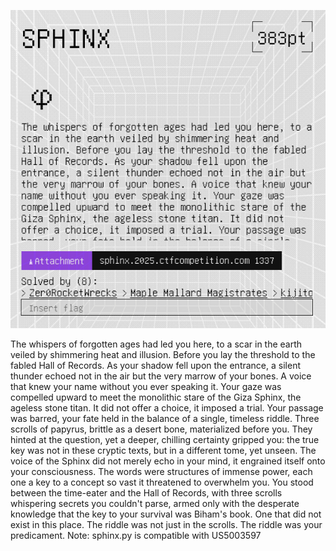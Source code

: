 ![Pasted image 20250629030105.png](../../../../../../../../../../../attachments/Pasted%20image%2020250629030105.png)

The whispers of forgotten ages had led you here, to a scar in the earth veiled by shimmering heat and illusion. Before you lay the threshold to the fabled Hall of Records. As your shadow fell upon the entrance, a silent thunder echoed not in the air but the very marrow of your bones. A voice that knew your name without you ever speaking it. Your gaze was compelled upward to meet the monolithic stare of the Giza Sphinx, the ageless stone titan. It did not offer a choice, it imposed a trial. Your passage was barred, your fate held in the balance of a single, timeless riddle. Three scrolls of papyrus, brittle as a desert bone, materialized before you. They hinted at the question, yet a deeper, chilling certainty gripped you: the true key was not in these cryptic texts, but in a different tome, yet unseen. The voice of the Sphinx did not merely echo in your mind, it engrained itself onto your consciousness. The words were structures of immense power, each one a key to a concept so vast it threatened to overwhelm you. You stood between the time-eater and the Hall of Records, with three scrolls whispering secrets you couldn't parse, armed only with the desperate knowledge that the key to your survival was Biham's book. One that did not exist in this place. The riddle was not just in the scrolls. The riddle was your predicament. Note: sphinx.py is compatible with US5003597
